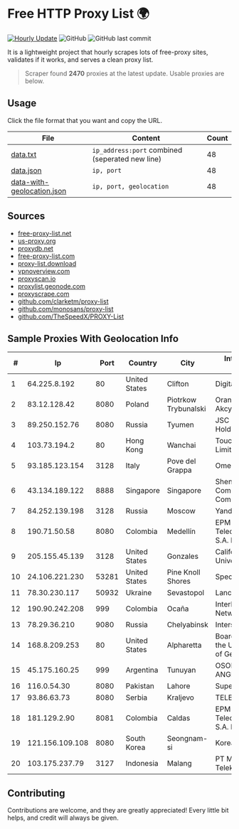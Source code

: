 
# Free HTTP Proxy List 🌍

[![Hourly Update](https://github.com/mertguvencli/http-proxy-list/actions/workflows/main.yml/badge.svg?branch=main)](https://github.com/mertguvencli/http-proxy-list/actions/workflows/main.yml)
![GitHub](https://img.shields.io/github/license/mertguvencli/http-proxy-list)
![GitHub last commit](https://img.shields.io/github/last-commit/mertguvencli/http-proxy-list)

It is a lightweight project that hourly scrapes lots of free-proxy sites, validates if it works, and serves a clean proxy list.


> Scraper found **2470** proxies at the latest update. Usable proxies are below.

## Usage

Click the file format that you want and copy the URL.


|File|Content|Count|
|----|-------|-----|
|[data.txt](https://raw.githubusercontent.com/mertguvencli/http-proxy-list/main/proxy-list/data.txt)|`ip_address:port` combined (seperated new line)|48|
|[data.json](https://raw.githubusercontent.com/mertguvencli/http-proxy-list/main/proxy-list/data.json)|`ip, port`|48|
|[data-with-geolocation.json](https://raw.githubusercontent.com/mertguvencli/http-proxy-list/main/proxy-list/data-with-geolocation.json)|`ip, port, geolocation`|48|

## Sources

* [free-proxy-list.net](https://free-proxy-list.net)
* [us-proxy.org](https://www.us-proxy.org)
* [proxydb.net](http://proxydb.net)
* [free-proxy-list.com](https://free-proxy-list.com/?page=&port=&type%5B%5D=http&type%5B%5D=https&up_time=0&search=Search)
* [proxy-list.download](https://www.proxy-list.download/HTTP)
* [vpnoverview.com](https://vpnoverview.com/privacy/anonymous-browsing/free-proxy-servers)
* [proxyscan.io](https://www.proxyscan.io)
* [proxylist.geonode.com](https://proxylist.geonode.com/api/proxy-list?limit=300&page=1&sort_by=lastChecked&sort_type=desc&protocols=http,https)
* [proxyscrape.com](https://api.proxyscrape.com/v2/?request=displayproxies&protocol=http&timeout=10000&country=all&ssl=all&anonymity=all)
* [github.com/clarketm/proxy-list](https://raw.githubusercontent.com/clarketm/proxy-list/master/proxy-list-raw.txt)
* [github.com/monosans/proxy-list](https://raw.githubusercontent.com/monosans/proxy-list/main/proxies/http.txt)
* [github.com/TheSpeedX/PROXY-List](https://raw.githubusercontent.com/TheSpeedX/PROXY-List/master/http.txt)


## Sample Proxies With Geolocation Info

|#|Ip|Port|Country|City|Internet Service Provider|
|-|--|----|-------|----|-------------------------|
|1|64.225.8.192|80|United States|Clifton|DigitalOcean, LLC|
|2|83.12.128.42|8080|Poland|Piotrkow Trybunalski|Orange Polska Spolka Akcyjna|
|3|89.250.152.76|8080|Russia|Tyumen|JSC "ER-Telecom Holding"|
|4|103.73.194.2|80|Hong Kong|Wanchai|TouchPal HK Co., Limited|
|5|93.185.123.154|3128|Italy|Pove del Grappa|Omegacom S.R.L.S.|
|6|43.134.189.122|8888|Singapore|Singapore|Shenzhen Tencent Computer Systems Company Limited|
|7|84.252.139.198|3128|Russia|Moscow|Yandex.Cloud LLC|
|8|190.71.50.58|8080|Colombia|Medellín|EPM Telecomunicaciones S.A. E.S.P|
|9|205.155.45.139|3128|United States|Gonzales|California State University Network|
|10|24.106.221.230|53281|United States|Pine Knoll Shores|Spectrum|
|11|78.30.230.117|50932|Ukraine|Sevastopol|Lancom Ltd.|
|12|190.90.242.208|999|Colombia|Ocaña|InterNexa Global Network|
|13|78.29.36.210|9080|Russia|Chelyabinsk|Intersvyaz-2 JSC|
|14|168.8.209.253|80|United States|Alpharetta|Board of Regents of the University System of Georgia|
|15|45.175.160.25|999|Argentina|Tunuyan|OSORIO SERGIO ANGELINO(NETVDU).|
|16|116.0.54.30|8080|Pakistan|Lahore|Supernet|
|17|93.86.63.73|8080|Serbia|Kraljevo|TELEKOM-SRBIJA|
|18|181.129.2.90|8081|Colombia|Caldas|EPM Telecomunicaciones S.A. E.S.P.|
|19|121.156.109.108|8080|South Korea|Seongnam-si|Korea Telecom|
|20|103.175.237.79|3127|Indonesia|Malang|PT Marva Global Telekomunikasi|



## Contributing

Contributions are welcome, and they are greatly appreciated! Every
little bit helps, and credit will always be given.

